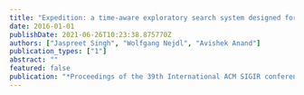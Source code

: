 ```yaml
---
title: "Expedition: a time-aware exploratory search system designed for scholars"
date: 2016-01-01
publishDate: 2021-06-26T10:23:38.875770Z
authors: ["Jaspreet Singh", "Wolfgang Nejdl", "Avishek Anand"]
publication_types: ["1"]
abstract: ""
featured: false
publication: "*Proceedings of the 39th International ACM SIGIR conference on Research and Development in Information Retrieval*"
---
```


